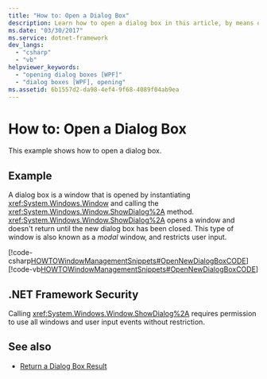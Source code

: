 ```yaml
---
title: "How to: Open a Dialog Box"
description: Learn how to open a dialog box in this article, by means of the included codes examples in C# and Visual Basic.
ms.date: "03/30/2017"
ms.service: dotnet-framework
dev_langs: 
  - "csharp"
  - "vb"
helpviewer_keywords: 
  - "opening dialog boxes [WPF]"
  - "dialog boxes [WPF], opening"
ms.assetid: 6b1557d2-da98-4ef4-9f68-4089f04ab9ea
---
```

# How to: Open a Dialog Box

This example shows how to open a dialog box.  
  
## Example  

 A dialog box is a window that is opened by instantiating <xref:System.Windows.Window> and calling the <xref:System.Windows.Window.ShowDialog%2A> method. <xref:System.Windows.Window.ShowDialog%2A> opens a window and doesn't return until the new dialog box has been closed. This type of window is also known as a *modal* window, and restricts user input.  
  
 [!code-csharp[HOWTOWindowManagementSnippets#OpenNewDialogBoxCODE](~/samples/snippets/csharp/VS_Snippets_Wpf/HOWTOWindowManagementSnippets/CSharp/MainWindow.xaml.cs#opennewdialogboxcode)]
 [!code-vb[HOWTOWindowManagementSnippets#OpenNewDialogBoxCODE](~/samples/snippets/visualbasic/VS_Snippets_Wpf/HOWTOWindowManagementSnippets/visualbasic/mainwindow.xaml.vb#opennewdialogboxcode)]  
  
## .NET Framework Security  

 Calling <xref:System.Windows.Window.ShowDialog%2A> requires permission to use all windows and user input events without restriction.  
  
## See also

- [Return a Dialog Box Result](how-to-return-a-dialog-box-result.md)
